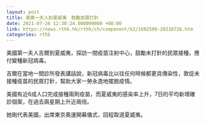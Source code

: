 ```yaml
---
layout: post
title: 美第一夫人到夏威夷　鼓勵民眾打針
date: 2021-07-26 12:38:24.000000000 +08:00
link: https://news.rthk.hk/rthk/ch/component/k2/1602589-20210726.htm
categories: rthk
---
```


美國第一夫人吉爾到夏威夷，探訪一間疫苗注射中心，鼓勵未打針的民眾接種，應付變種新冠病毒。

吉爾在當地一間診所發表講話說，新冠病毒比以往任何時候都更具傳染性，敦促未接種疫苗的民眾打針，幫助大家一勞永逸地擺脫疫情。

美國有近6成人口完成接種兩劑疫苗，而夏威夷的感染率上升，7日的平均新增確診個案，在過去兩星期上升近兩倍。

她剛代表美國，出席東京奧運開幕儀式，回程取道夏威夷。

